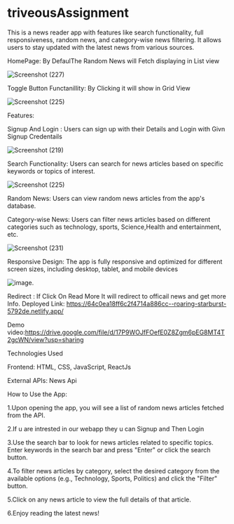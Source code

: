 # triveousAssignment

This is a news reader app with features like search functionality, full responsiveness, random news, and category-wise news filtering. It allows users to stay updated with the latest news from various sources.

HomePage: By DefaulThe Random News will Fetch displaying in List view

![Screenshot (227)](https://github.com/karthikreddy552/triveousAssesment/assets/107270037/2e1f07ae-6324-4008-bb93-49a176d3eb4b)

Toggle Button Functanillity: By Clicking it will show in Grid View

![Screenshot (225)](https://github.com/karthikreddy552/triveousAssesment/assets/107270037/5d1cfec1-1391-454c-961a-ce9be60cf16c)

Features:

Signup And Login : Users can sign up with their Details and Login with Givn Signup Credentails

![Screenshot (219)](https://github.com/karthikreddy552/triveousAssesment/assets/107270037/f753d01c-2652-45b1-85d7-55cb639296c2)


Search Functionality: Users can search for news articles based on specific keywords or topics of interest.

![Screenshot (225)](https://github.com/karthikreddy552/triveousAssesment/assets/107270037/7ff1e532-bed0-4473-9186-a7e8034842be)


Random News: Users can view random news articles from the app's database.

Category-wise News: Users can filter news articles based on different categories such as technology, sports, Science,Health and entertainment, etc.

![Screenshot (231)](https://github.com/karthikreddy552/triveousAssesment/assets/107270037/f7ff38c5-9dc2-42e8-b885-53278b329268)


Responsive Design: The app is fully responsive and optimized for different screen sizes, including desktop, tablet, and mobile devices

![image](https://github.com/karthikreddy552/triveousAssesment/assets/107270037/742233a0-8846-4f04-a4af-11822f4c692b).

Redirect : If Click On Read More It will redirect to officail news and get more Info.
Deployed Link: https://64c0ea18ff6c2f4714a886cc--roaring-starburst-5792de.netlify.app/

Demo video:https://drive.google.com/file/d/17P9WOJfFOefE0Z8Zgm6pEG8MT4T2gcWN/view?usp=sharing

Technologies Used

Frontend: HTML, CSS, JavaScript, ReactJs

External APIs: News Api

How to Use the App:

1.Upon opening the app, you will see a list of random news articles fetched from the API.

2.If u are intrested in our webapp they u can Signup and Then Login

3.Use the search bar to look for news articles related to specific topics. Enter keywords in the search bar and press "Enter" or click the search button.

4.To filter news articles by category, select the desired category from the available options (e.g., Technology, Sports, Politics) and click the "Filter" button.

5.Click on any news article to view the full details of that article.

6.Enjoy reading the latest news!


